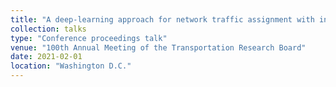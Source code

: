 ```yaml
---
title: "A deep-learning approach for network traffic assignment with incomplete data"
collection: talks
type: "Conference proceedings talk"
venue: "100th Annual Meeting of the Transportation Research Board"
date: 2021-02-01
location: "Washington D.C."
---
```

